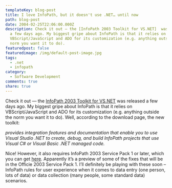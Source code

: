 ```yaml
---
templateKey: blog-post
title: I love InfoPath, but it doesn't use .NET… until now
path: blog-post
date: 2004-02-25T22:06:00.000Z
description: Check it out — the [InfoPath 2003 Toolkit for VS.NET]  was released
  a few days ago. My biggest gripe about InfoPath is that it relies on
  VBScript/JavaScript and ADO for its customization (e.g. anything outside the
  norm you want it to do).
featuredpost: false
featuredimage: /img/default-post-image.jpg
tags:
  - .net
  - infopath
category:
  - Software Development
comments: true
share: true
---
```

<!--StartFragment-->

Check it out — the [InfoPath 2003 Toolkit for VS.NET](http://www.microsoft.com/downloads/details.aspx?familyid=7E9EBC57-E115-4CAC-9986-A712E22879BB&displaylang=en) was released a few days ago. My biggest gripe about InfoPath is that it relies on VBScript/JavaScript and ADO for its customization (e.g. anything outside the norm you want it to do). Well, according to the download page, the new toolkit:

*provides integration features and documentation that enable you to use Visual Studio .NET to create, debug, and build InfoPath projects that use Visual C# or Visual Basic .NET managed code.*

Nice! However, it also requires InfoPath 2003 Service Pack 1 or later, which you can get [here](http://www.microsoft.com/downloads/details.aspx?FamilyId=D5ADC839-73F4-4299-ABA0-E88C90B25144&displaylang=en). Apparently it’s a preview of some of the fixes that will be in the Officie 2003 Service Pack 1. I’ll definitely be playing with these soon – InfoPath rules for user experience when it comes to data entry (one person, lots of data) or data collection (many people, some standard data) scenarios.

<!--EndFragment-->